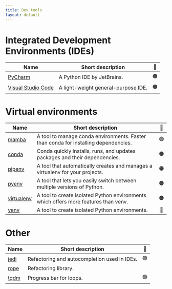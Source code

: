 ```yaml
---
title: Dev tools
layout: default
---
```


# Integrated Development Environments (IDEs)

| Name                                                     | Short description                   | 🚦  |
| -------------------------------------------------------- | ----------------------------------- | --- |
| [PyCharm](https://www.jetbrains.com/pycharm/)            | A Python IDE by JetBrains.          | 🟠  |
| [Visual Studio Code](https://code.visualstudio.com/docs) | A light-weight general-purpose IDE. | 🟠  |

# Virtual environments

| Name                                                                  | Short description                                                                   | 🚦  |
| --------------------------------------------------------------------- | ----------------------------------------------------------------------------------- | :-: |
| [mamba](https://mamba.readthedocs.io/en/latest/user_guide/mamba.html) | A tool to manage conda environments. Faster than conda for installing dependencies. | 🟢  |
| [conda](https://conda.io/projects/conda/en/latest/)                   | Conda quickly installs, runs, and updates packages and their dependencies.          | 🟠  |
| [pipenv](https://pipenv.pypa.io/en/latest/)                           | A tool that automatically creates and manages a virtualenv for your projects.       | 🟠  |
| [pyenv](https://github.com/pyenv/pyenv)                               | A tool that lets you easily switch between multiple versions of Python.             | 🟠  |
| [virtualenv](https://virtualenv.pypa.io/en/latest/)                   | A tool to create isolated Python environments which offers more features than venv. | 🟠  |
| [venv](https://docs.python.org/3/library/venv.html)                   | A tool to create isolated Python environments.                                      | 🔴  |

# Other

| Name                                                        | Short description                            | 🚦  |
| ----------------------------------------------------------- | -------------------------------------------- | :-: |
| [jedi](https://jedi.readthedocs.io/en/latest/)              | Refactoring and autocompletion used in IDEs. | 🟢  |
| [rope](https://rope.readthedocs.io/en/latest/overview.html) | Refactoring library.                         |     |
| [tqdm](https://pypi.org/project/tqdm/2.2.3/)                | Progress bar for loops.                      | 🟢  |
